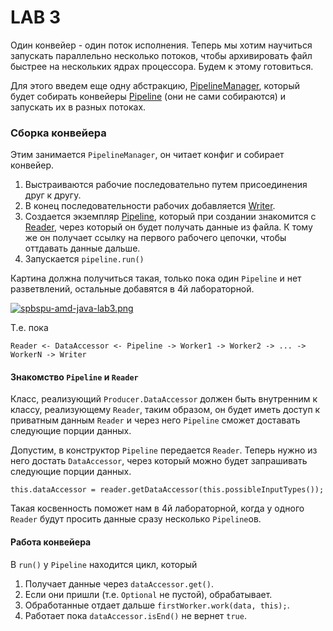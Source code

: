 # LAB 3

Один конвейер - один поток исполнения. Теперь мы хотим научиться запускать параллельно несколько потоков, чтобы архивировать файл быстрее на нескольких ядрах процессора. Будем к этому готовиться.

Для этого введем еще одну абстракцию, 
[PipelineManager](https://github.com/winter-yuki/spbstu-amd-java/blob/master/src/main/java/ru/spbstu/amd/javaed/pipeline/PipelineManager.java),
который будет собирать конвейеры [Pipeline](https://github.com/winter-yuki/spbstu-amd-java/blob/master/src/main/java/ru/spbstu/amd/javaed/pipeline/Pipeline.java) 
(они не сами собираются) и запускать их в разных потоках.

### Сборка конвейера

Этим занимается `PipelineManager`, он читает конфиг и собирает конвейер.

1. Выстраиваются рабочие последовательно путем присоединения друг к другу.
2. В конец последовательности рабочих добавляется 
[Writer](https://github.com/winter-yuki/spbstu-amd-java/blob/master/src/main/java/ru/spbstu/amd/javaed/pipeline/Writer.java).
3. Создается экземпляр 
  [Pipeline](https://github.com/winter-yuki/spbstu-amd-java/blob/master/src/main/java/ru/spbstu/amd/javaed/pipeline/Pipeline.java),
  который при создании знакомится с [Reader](https://github.com/winter-yuki/spbstu-amd-java/blob/master/src/main/java/ru/spbstu/amd/javaed/pipeline/Reader.java),
  через который он будет получать данные из файла. К тому же он получает ссылку на первого рабочего цепочки, чтобы оттдавать данные дальше.
4. Запускается ```pipeline.run()```

Картина должна получиться такая, только пока один `Pipeline` и нет разветвлений, остальные добавятся в 4й лабораторной.

[![spbspu-amd-java-lab3.png](https://i.postimg.cc/YSt7S4ff/spbspu-amd-java-lab3.png)](https://postimg.cc/ZWs275QC)

Т.е. пока
```
Reader <- DataAccessor <- Pipeline -> Worker1 -> Worker2 -> ... -> WorkerN -> Writer
```

#### Знакомство `Pipeline` и `Reader`

Класс, реализующий `Producer.DataAccessor` должен быть внутренним к классу, реализующему `Reader`, таким образом, он будет иметь доступ к приватным данным `Reader` и через него `Pipeline` сможет доставать следующие порции данных.

Допустим, в конструктор `Pipeline` передается `Reader`. Теперь нужно из него достать `DataAccessor`, через который можно будет запрашивать следующие порции данных.
```
this.dataAccessor = reader.getDataAccessor(this.possibleInputTypes());
```

Такая косвенность поможет нам в 4й лабораторной, когда у одного `Reader` будут просить данные сразу несколько `Pipeline`ов.
    
#### Работа конвейера

В `run()` у `Pipeline` находится цикл, который 
1. Получает данные через `dataAccessor.get()`.
2. Если они пришли (т.е. `Optional` не пустой), обрабатывает.
3. Обработанные отдает дальше ```firstWorker.work(data, this);```.
4. Работает пока ```dataAccessor.isEnd()``` не вернет `true`.
